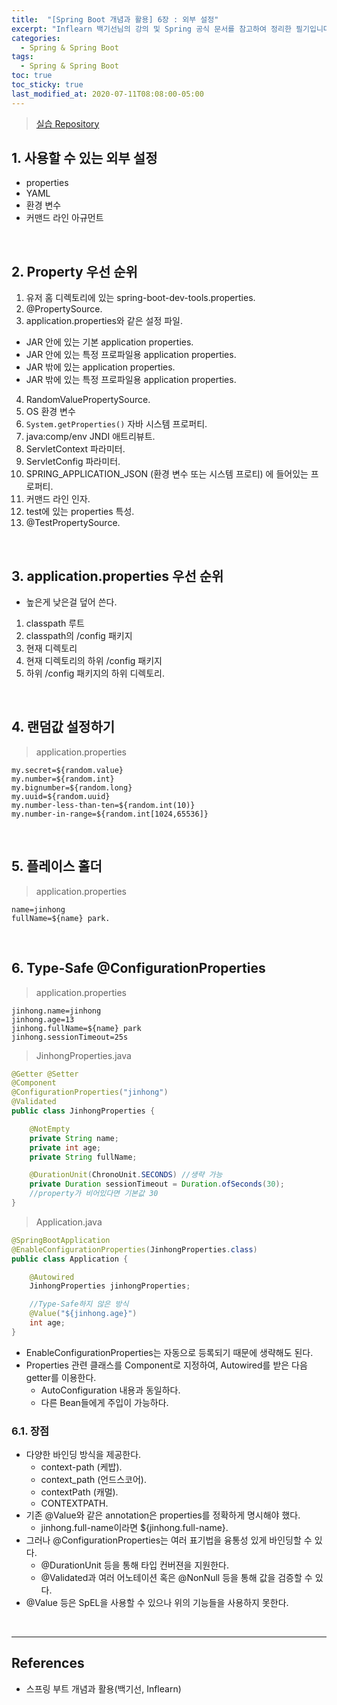 ```yaml
---
title:  "[Spring Boot 개념과 활용] 6장 : 외부 설정"
excerpt: "Inflearn 백기선님의 강의 및 Spring 공식 문서를 참고하여 정리한 필기입니다."
categories:
  - Spring & Spring Boot
tags:
  - Spring & Spring Boot
toc: true
toc_sticky: true
last_modified_at: 2020-07-11T08:08:00-05:00
---
```


> [실습 Repository](https://github.com/xlffm3/spring-learning-test/tree/inflearn-boot)

## 1. 사용할 수 있는 외부 설정

* properties
* YAML
* 환경 변수
* 커맨드 라인 아규먼트

<br>

## 2. Property 우선 순위

1. 유저 홈 디렉토리에 있는 spring-boot-dev-tools.properties.
2. @PropertySource.
3. application.properties와 같은 설정 파일.  
  * JAR 안에 있는 기본 application properties.
  * JAR 안에 있는 특정 프로파일용 application properties.
  * JAR 밖에 있는 application properties.
  * JAR 밖에 있는 특정 프로파일용 application properties.
4. RandomValuePropertySource.
5. OS 환경 변수
6. ``System.getProperties()`` 자바 시스템 프로퍼티.
7. java:comp/env JNDI 애트리뷰트.
8. ServletContext 파라미터.
9. ServletConfig 파라미터.
10. SPRING_APPLICATION_JSON (환경 변수 또는 시스템 프로티) 에 들어있는 프로퍼티.
11. 커맨드 라인 인자.
12. test에 있는 properties 특성.
13. @TestPropertySource.

<br>

## 3. application.properties 우선 순위

* 높은게 낮은걸 덮어 쓴다.

1. classpath 루트
2. classpath의 /config 패키지
3. 현재 디렉토리
4. 현재 디렉토리의 하위 /config 패키지
5. 하위 /config 패키지의 하위 디렉토리.

<br>

## 4. 랜덤값 설정하기

> application.properties

```properties
my.secret=${random.value}
my.number=${random.int}
my.bignumber=${random.long}
my.uuid=${random.uuid}
my.number-less-than-ten=${random.int(10)}
my.number-in-range=${random.int[1024,65536]}
```

<br>

## 5. 플레이스 홀더

> application.properties

```properties
name=jinhong
fullName=${name} park.
```

<br>

## 6. Type-Safe @ConfigurationProperties

> application.properties

```properties
jinhong.name=jinhong
jinhong.age=13
jinhong.fullName=${name} park
jinhong.sessionTimeout=25s
```

> JinhongProperties.java

```java
@Getter @Setter
@Component
@ConfigurationProperties("jinhong")
@Validated
public class JinhongProperties {

    @NotEmpty
    private String name;
    private int age;
    private String fullName;

    @DurationUnit(ChronoUnit.SECONDS) //생략 가능
    private Duration sessionTimeout = Duration.ofSeconds(30);
    //property가 비어있다면 기본값 30
}
```

> Application.java

```java
@SpringBootApplication
@EnableConfigurationProperties(JinhongProperties.class)
public class Application {

    @Autowired
    JinhongProperties jinhongProperties;

    //Type-Safe하지 않은 방식
    @Value("${jinhong.age}")
    int age;
}
```

* EnableConfigurationProperties는 자동으로 등록되기 때문에 생략해도 된다.
* Properties 관련 클래스를 Component로 지정하여, Autowired를 받은 다음 getter를 이용한다.
  * AutoConfiguration 내용과 동일하다.
  * 다른 Bean들에게 주입이 가능하다.

### 6.1. 장점

* 다양한 바인딩 방식을 제공한다.
  * context-path (케밥).
  * context_path (언드스코어).
  * contextPath (캐멀).
  * CONTEXTPATH.
* 기존 @Value와 같은 annotation은 properties를 정확하게 명시해야 했다.
  * jinhong.full-name이라면 ${jinhong.full-name}.
* 그러나 @ConfigurationProperties는 여러 표기법을 융통성 있게 바인딩할 수 있다.
  * @DurationUnit 등을 통해 타입 컨버젼을 지원한다.
  * @Validated과 여러 어노테이션 혹은 @NonNull 등을 통해 값을 검증할 수 있다.
* @Value 등은 SpEL을 사용할 수 있으나 위의 기능들을 사용하지 못한다.

<br>

---

## References

* 스프링 부트 개념과 활용(백기선, Inflearn)
